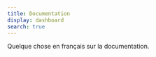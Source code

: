 ```yaml
---
title: Documentation
display: dashboard
search: true
---
```


Quelque chose en français sur la documentation.
